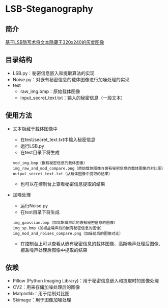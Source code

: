 # LSB-Steganography
## 简介
[基于LSB隐写术将文本隐藏于320x240的灰度图像](https://chentingz.github.io/2019/11/23/基于LSB算法实现信息隐藏/)
## 目录结构
- LSB.py：秘密信息嵌入和提取算法的实现
- Noise.py：对嵌有秘密信息的载体图像进行加噪处理的实现
- test
  - raw_img.bmp：原始载体图像
  - input_secret_text.txt：输入的秘密信息（一段文本）
  
## 使用方法
- 文本隐藏于载体图像中
  - 在test/secret_text.txt中输入秘密信息
  - 运行LSB.py
  - 在test目录下将生成  
  ```
  mod_img.bmp（嵌有秘密信息的载体图像）
  img_raw_and_mod_compare.png（原始载体图像与嵌有秘密信息的载体图像的对比图）
  output_secret_text.txt（从载体图像中提取的结果）
  ```
  - 也可以在控制台上查看秘密信息提取的结果

- 加噪处理
  - 运行Noise.py
  - 在test目录下将生成
  ```
  img_gaussian.bmp（加高斯噪声后的嵌有秘密信息的图像）
  img_sp.bmp（加椒盐噪声后的嵌有秘密信息的图像）
  img_mod_and_noises_compare.png（加噪前后的图像对比）
  ```
  - 在控制台上可以查看从嵌有秘密信息的载体图像、高斯噪声处理后图像、椒盐噪声处理后图像中提取的结果

## 依赖
- Pillow (Python Imaging Library)：用于秘密信息嵌入和提取时的图像处理
- CV2：用来存储加噪处理后的图像
- Matplotlib：用于绘制对比图
- Skimage：用于图像加噪处理

